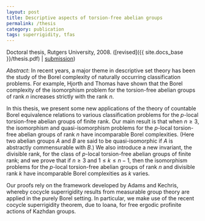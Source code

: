 ```yaml
---
layout: post
title: Descriptive aspects of torsion-free abelian groups
permalink: /thesis
category: publication
tags: superrigidity, tfas
---
```


Doctoral thesis, Rutgers University, 2008. ([revised]({{ site.docs_base }}/thesis.pdf) \| [submission](http://dx.doi.org/doi:10.7282/T3NS0V7D))<!--more-->

*Abstract*: In recent years, a major theme in descriptive set theory has been the study of the Borel complexity of naturally occurring classification problems. For example, Hjorth and Thomas have shown that the Borel complexity of the isomorphism problem for the torsion-free abelian groups of rank $n$ increases strictly with the rank $n$.

In this thesis, we present some new applications of the theory of countable Borel equivalence relations to various classification problems for the $p$-local torsion-free abelian groups of finite rank. Our main result is that when $n\geq3$, the isomorphism and quasi-isomorphism problems for the $p$-local torsion-free abelian groups of rank $n$ have incomparable Borel complexities.  (Here two abelian groups $A$ and $B$ are said to be quasi-isomorphic if $A$ is abstractly commensurable with $B$.)  We also introduce a new invariant, the divisible rank, for the class of $p$-local torsion-free abelian groups of finite rank; and we prove that if $n\geq3$ and $1\leq k\leq n-1$, then the isomorphism problems for the $p$-local torsion-free abelian groups of rank $n$ and divisible rank $k$ have incomparable Borel complexities as $k$ varies.

Our proofs rely on the framework developed by Adams and Kechris, whereby cocycle superrigidity results from measurable group theory are applied in the purely Borel setting.  In particular, we make use of the recent cocycle superrigidity theorem, due to Ioana, for free ergodic profinite actions of Kazhdan groups.
